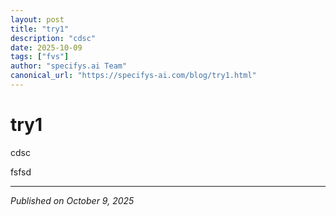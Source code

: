 ```yaml
---
layout: post
title: "try1"
description: "cdsc"
date: 2025-10-09
tags: ["fvs"]
author: "specifys.ai Team"
canonical_url: "https://specifys-ai.com/blog/try1.html"
---
```


# try1

cdsc

fsfsd

---

*Published on October 9, 2025*
